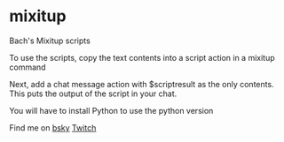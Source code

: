 # mixitup
Bach's Mixitup scripts

To use the scripts, copy the text contents into a script action in a mixitup command

Next, add a chat message action with $scriptresult as the only contents. This puts the output of the script in your chat.

You will have to install Python to use the python version

Find me on
[bsky](https://bsky.app/profile/bachaddict.me)
[Twitch](https://twitch.tv/bachaddict)
